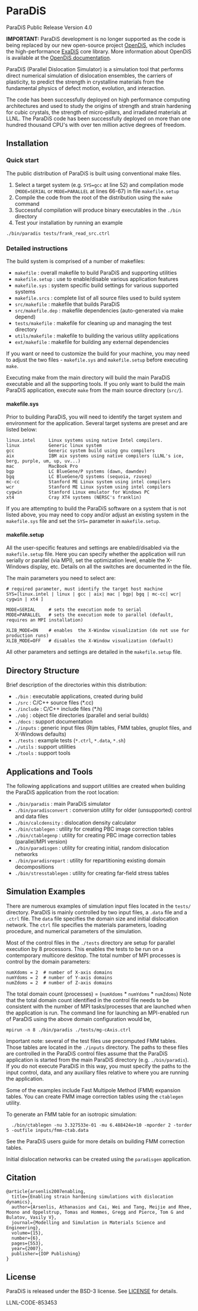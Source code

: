 
# ParaDiS

ParaDiS Public Release Version 4.0

**IMPORTANT:** ParaDiS development is no longer supported as the code is being replaced by our new open-source project [OpenDiS](https://github.com/OpenDiS/OpenDiS), which includes the high-performance [ExaDiS](https://github.com/LLNL/exadis) core library. More information about OpenDiS is available at the [OpenDiS documentation](https://opendis.github.io/OpenDiS).

ParaDiS (Parallel Dislocation Simulator) is a simulation tool that performs direct numerical simulation of dislocation ensembles, the carriers of plasticity, to predict the strength in crystalline materials from the fundamental physics of defect motion, evolution, and interaction.

The code has been successfully deployed on high performance computing architectures and used to study the origins of strength and strain hardening for cubic crystals, the strength of micro-pillars, and irradiated materials at LLNL. The ParaDiS code has been successfully deployed on more than one hundred thousand CPU's with over ten million active degrees of freedom.

## Installation

### Quick start

The public distribution of ParaDiS is built using conventional make files. 

1. Select a target system (e.g. `SYS=gcc` at line 52) and compilation mode (`MODE=SERIAL` or `MODE=PARALLEL` at lines 66-67) in file `makefile.setup`
2. Compile the code from the root of the distribution using the `make` command
3. Successful compilation will produce binary executables in the `./bin` directory
4. Test your installation by running an example
```
./bin/paradis tests/frank_read_src.ctrl
```

### Detailed instructions

The build system is comprised of a number of makefiles:

* `makefile`           : overall makefile to build ParaDiS and supporting utilities
* `makefile.setup`     : use to enable/disable various application features
* `makefile.sys`       : system specific build settings for various supported systems
* `makefile.srcs`      : complete list of all source files used to build system
* `src/makefile`       : makefile that builds ParaDiS 
* `src/makefile.dep`   : makefile dependencies (auto-generated via make depend)
* `tests/makefile`     : makefile for cleaning up and managing the test directory
* `utils/makefile`     : makefile to building the various utility applications
* `ext/makefile`       : makefile for building any external dependencies

If you want or need to customize the build for your machine, you may need to adjust the two 
files - `makefile.sys` and `makefile.setup` before executing `make`.

Executing make from the main directory will build the main ParaDiS executable
and all the supporting tools. If you only want to build the main ParaDiS application, 
execute `make` from the main source directory (`src/`).

#### makefile.sys

Prior to building ParaDiS, you will need to identify the target system 
and environment for the application. Several target systems are preset and
are listed below:

```
linux.intel     Linux systems using native Intel compilers.
linux           Generic linux system
gcc             Generic system build using gnu compilers
aix             IBM aix systems using native compilers (LLNL's ice, berg, purple, um, up, uv...)
mac             MacBook Pro 
bgp             LC BlueGene/P systems (dawn, dawndev)
bgq             LC BlueGene/Q systems (sequoia, rzuseq)
mc-cc           Stanford ME Linux system using intel compilers
wcr             Stanford ME Linux system using intel compilers
cygwin          Stanford Linux emulator for Windows PC
xt4             Cray XT4 systems (NERSC's franklin)
```

If you are attempting to build the ParaDiS software on a system that is not listed above,
you may need to copy and/or adjust an existing system in the `makefile.sys` file and
set the `SYS=` parameter in `makefile.setup`.

#### makefile.setup

All the user-specific features and settings are enabled/disabled via the 
`makefile.setup` file.  Here you can specify whether the application will 
run serially or parallel (via MPI), set the optimization level, enable the
X-Windows display, etc.  Details on all the switches are documented in the
file.

The main parameters you need to select are:

```
# required parameter, must identify the target host machine
SYS=[linux.intel | linux | gcc | aix| mac | bgp| bgq | mc-cc| wcr| cygwin | xt4 ]

MODE=SERIAL     # sets the execution mode to serial
MODE=PARALLEL   # sets the execution mode to parallel (default, requires an MPI installation) 

XLIB_MODE=ON    # enables  the X-Window visualization (do not use for production runs)
XLIB_MODE=OFF   # disables the X-Window visualization (default)
```

All other parameters and settings are detailed in the `makefile.setup` file.

## Directory Structure

Brief description of the directories within this distribution:

* `./bin`      : executable applications, created during build
* `./src`      : C/C++ source files (*.cc)
* `./include`  : C/C++ include files (*.h)
* `./obj`    : object file directories (parallel and serial builds)
* `./docs`     : support documentation 
* `./inputs`   : generic input files (Rijm tables, FMM tables, gnuplot files, and X-Windows defaults)
* `./tests`    : example tests (`*.ctrl`, `*.data`, `*.sh`)
* `./utils`    : support utilities
* `./tools`    : support tools

## Applications and Tools

The following applications and support utilities are created when building 
the ParaDiS application from the root location:

* `./bin/paradis`           : main ParaDiS simulator
* `./bin/paradisconvert`    : conversion utility for older (unsupported) control and data files
* `./bin/calcdensity`       : dislocation density calculator
* `./bin/ctablegen`        : utility for creating PBC image correction tables
* `./bin/ctablegenp`        : utility for creating PBC image correction tables (parallel/MPI version)
* `./bin/paradisgen`        : utility for creating initial, random dislocation networks
* `./bin/paradisrepart`     : utility for repartitioning existing domain decompositions
* `./bin/stresstablegen`    : utility for creating far-field stress tables

## Simulation Examples

There are numerous examples of simulation input files located in the 
`tests/` directory. ParaDiS is mainly controlled by two input files, a `.data` file and a `.ctrl` file.
The `data` file specifies the domain size and initial dislocation network.
The `ctrl` file specifies the materials parameters, loading procedure, and numerical parameters of the simulation.

Most of the control files in the `./tests` directory are setup for parallel execution by 8 processors. This enables
the tests to be run on a contemporary multicore desktop. The total number of MPI processes
is control by the domain parameters:

```
numXdoms = 2  # number of X-axis domains
numYdoms = 2  # number of Y-axis domains
numZdoms = 2  # number of Z-axis domains
```

The total domain count (processes) = (`numXdoms` * `numYdoms` * `numZdoms`)
Note that the total domain count identified in the control file needs to be consistent with the 
number of MPI tasks/processes that are launched when the application is run. The command line 
for launching an MPI-enabled run of ParaDiS using the above domain configuration would be,

```
mpirun -n 8 ./bin/paradis ./tests/mg-cAxis.ctrl
```

Important note: several of the test files use precomputed FMM tables.  Those tables are located
in the `./inputs` directory. The paths to these files are controlled in the ParaDiS control files
assume that the ParaDiS application is started from the main ParaDiS directory (e.g. `./bin/paradis`).
If you do not execute ParaDiS in this way, you must specify the paths to the input control, data,
and any auxiliary files relative to where you are running the application.

Some of the examples include Fast Multipole Method (FMM) expansion tables.  You can create FMM image 
correction tables using the `ctablegen` utility. 

To generate an FMM table for an isotropic simulation: 
```
  ./bin/ctablegen -nu 3.327533e-01 -mu 6.488424e+10 -mporder 2 -torder 5 -outfile inputs/fmm-ctab.data
```
See the ParaDiS users guide for more details on building FMM correction tables.

Initial dislocation networks can be created using the `paradisgen` application.

## Citation

```
@article{arsenlis2007enabling,
  title={Enabling strain hardening simulations with dislocation dynamics},
  author={Arsenlis, Athanasios and Cai, Wei and Tang, Meijie and Rhee, Moono and Oppelstrup, Tomas and Hommes, Gregg and Pierce, Tom G and Bulatov, Vasily V},
  journal={Modelling and Simulation in Materials Science and Engineering},
  volume={15},
  number={6},
  pages={553},
  year={2007},
  publisher={IOP Publishing}
}
```

## License

ParaDiS is released under the BSD-3 license. See [LICENSE](LICENSE) for details.

LLNL-CODE-853453
